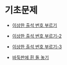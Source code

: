 # 기초문제

- [이상한 출석 번호 부르기](https://github.com/JangHyoGwang/TIL/blob/main/Python/%EC%9D%B4%EC%83%81%ED%95%9C%20%EC%B6%9C%EC%84%9D%20%EB%B2%88%ED%98%B8%20%EB%B6%80%EB%A5%B4%EA%B8%B0.md)

- [이상한 출석 번호 부르기-2](https://github.com/JangHyoGwang/TIL/blob/main/Python/%EC%9D%B4%EC%83%81%ED%95%9C%20%EC%B6%9C%EC%84%9D%20%EB%B2%88%ED%98%B8%20%EB%B6%80%EB%A5%B4%EA%B8%B0-2.md)

- [이상한 출석 번호 부르기-3](https://github.com/JangHyoGwang/TIL/blob/main/Python/%EC%9D%B4%EC%83%81%ED%95%9C%20%EC%B6%9C%EC%84%9D%20%EB%B2%88%ED%98%B8%20%EB%B6%80%EB%A5%B4%EA%B8%B0-3.md)

- [바둑판에 흰 돌 놓기](https://github.com/JangHyoGwang/TIL/blob/main/Python/%EB%B0%94%EB%91%91%ED%8C%90%EC%97%90%20%ED%9D%B0%20%EB%8F%8C%20%EB%86%93%EA%B8%B0.md)


